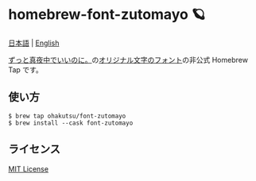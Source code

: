 # homebrew-font-zutomayo :ringed_planet:

[日本語](/README-ja.md) | [English](/README.md)

[ずっと真夜中でいいのに。](https://zutomayo.net/)の[オリジナル文字のフォント](https://zutomayo.net/font/)の非公式 Homebrew Tap です。

## 使い方

```
$ brew tap ohakutsu/font-zutomayo
$ brew install --cask font-zutomayo
```

## ライセンス

[MIT License](/LICENSE)
